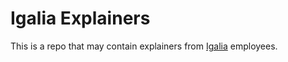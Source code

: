 # Igalia Explainers

This is a repo that may contain explainers from [Igalia](https://www.igalia.com) employees.
